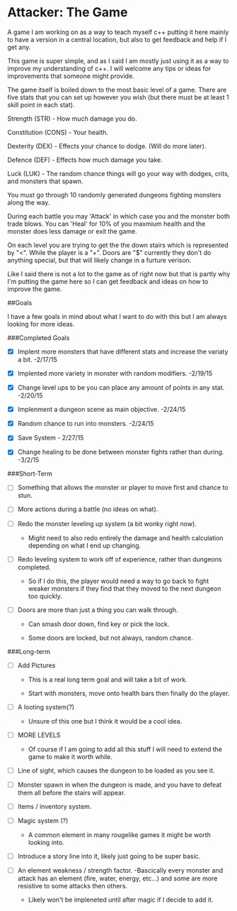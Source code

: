 # Attacker: The Game
A game I am working on as a way to teach myself c++ putting it here mainly to have a version in a central location, but also to get feedback and help if I get any.

This game is super simple, and as I said I am mostly just using it as a way to improve my understanding of c++. I will welcome any tips or ideas for improvements that someone might provide.

The game itself is boiled down to the most basic level of a game. There are five stats that you can set up however you wish (but there must be at least 1 skill point in each stat).

Strength (STR) - How much damage you do.

Constitution (CONS) - Your health.

Dexterity (DEX) - Effects your chance to dodge. (Will do more later).

Defence (DEF) - Effects how much damage you take.

Luck (LUK) - The random chance things will go your way with dodges, crits, and monsters that spawn.



You must go through 10 randomly generated dungeons fighting monsters along the way.

During each battle you may 'Attack' in which case you and the monster both trade blows. You can 'Heal' for 10% of you maxmium health and the monster does less damage or exit the game.

On each level you are trying to get the the down stairs which is represented by "<". While the player is a "+". Doors are "$" currently they don't do anything special, but that will likely change in a furture verison.

Like I said there is not a lot to the game as of right now but that is partly why I'm putting the game here so I can get feedback and ideas on how to improve the game.

##Goals

I have a few goals in mind about what I want to do with this but I am always looking for more ideas.

###Completed Goals

- [x] Implent more monsters that have different stats and increase the variaty a bit. -2/17/15

- [x] Implented more variety in monster with random modifiers. -2/19/15

- [x] Change level ups to be you can place any amount of points in any stat. -2/20/15

- [x] Implenment a dungeon scene as main objective. -2/24/15

- [x] Random chance to run into monsters. -2/24/15

- [x] Save System - 2/27/15

- [x] Change healing to be done between monster fights rather than during. -3/2/15

###Short-Term

- [ ] Something that allows the monster or player to move first and chance to stun.

- [ ] More actions during a battle (no ideas on what).

- [ ] Redo the monster leveling up system (a bit wonky right now).

  - Might need to also redo entirely the damage and health calculation depending on what I end up changing.

- [ ] Redo leveling system to work off of experience, rather than dungeons completed.
  - So if I do this, the player would need a way to go back to fight weaker monsters if they find that they moved to the next dungeon too quickly.


- [ ] Doors are more than just a thing you can walk through.

  - Can smash door down, find key or pick the lock.
  
  - Some doors are locked, but not always, random chance.

###Long-term

- [ ] Add Pictures 

  - This is a real long term goal and will take a bit of work.
  
  - Start with monsters, move onto health bars then finally do the player.

- [ ] A looting system(?) 

  - Unsure of this one but I think it would be a cool idea.
  
- [ ] MORE LEVELS

  - Of course if I am going to add all this stuff I will need to extend the game to make it worth while.

- [ ] Line of sight, which causes the dungeon to be loaded as you see it.

- [ ] Monster spawn in when the dungeon is made, and you have to defeat them all before the stairs will appear.

- [ ] Items / inventory system.

- [ ] Magic system (?)
  - A common element in many rougelike games it might be worth looking into.

- [ ] Introduce a story line into it, likely just going to be super basic.

- [ ] An element weakness / strength factor.
  -Bascically every monster and attack has an element (fire, water, energy, etc...) and some are more resistive to some attacks then others. 
  - Likely won't be impleneted until after magic if I decide to add it.
